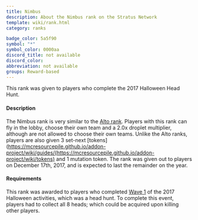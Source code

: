 ```yaml
---
title: Nimbus
description: About the Nimbus rank on the Stratus Network
template: wiki/rank.html
category: ranks

badge_color: 5a5f90
symbol: "*"
symbol_color: 0000aa
discord_title: not available
discord_color: 
abbreviation: not available
groups: Reward-based
---
```


This rank was given to players who complete the 2017 Halloween Head Hunt.

#### Description

The Nimbus rank is very similar to the [Alto rank](ranks/alto). Players with this rank can fly in the lobby, choose their own team and a 2.0x droplet multiplier, although are not allowed to choose their own teams. Unlike the Alto ranks, players are also given 3 set-next [tokens](https://mcresourcepile.github.io/addon-project/wiki/guides/(https://mcresourcepile.github.io/addon-project/wiki/tokens) and 1 mutation token. The rank was given out to players on December 17th, 2017, and is expected to last the remainder on the year. 

#### Requirements

This rank was awarded to players who completed [Wave 1](https://stratus.network/forums/topics/59e08fb7b393290001000095?page=1#59e099c03794ba0001000002) of the 2017 Halloween activities, which was a head hunt. To complete this event, players had to collect all 8 heads; which could be acquired upon killing other players.
